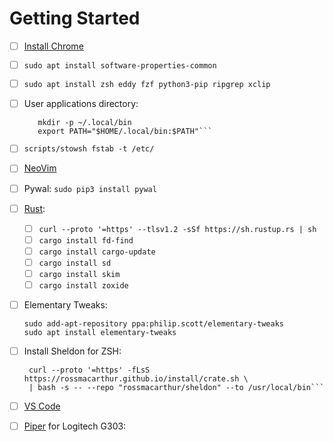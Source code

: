# Getting Started

 - [ ] [Install Chrome](https://www.google.com/chrome/dev/thank-you.html?statcb=0&installdataindex=empty&defaultbrowser=0#)
 - [ ] `sudo apt install software-properties-common`
 - [ ] `sudo apt install zsh eddy fzf python3-pip ripgrep xclip`
 - [ ] User applications directory:
	 ```
		mkdir -p ~/.local/bin
		export PATH="$HOME/.local/bin:$PATH"```
 - [ ] `scripts/stowsh fstab -t /etc/`
 - [ ] [NeoVim](https://github.com/neovim/neovim/releases/download/nightly/nvim.appimage)
 - [ ] Pywal: `sudo pip3 install pywal`
 - [ ] [Rust](https://rustup.rs/):
	 - [ ] `curl --proto '=https' --tlsv1.2 -sSf https://sh.rustup.rs | sh`
	 - [ ] `cargo install fd-find`
	 - [ ] `cargo install cargo-update`
	 - [ ] `cargo install sd`
	 - [ ] `cargo install skim`
	 - [ ] `cargo install zoxide`
 - [ ] Elementary Tweaks: 
	```
	sudo add-apt-repository ppa:philip.scott/elementary-tweaks
	sudo apt install elementary-tweaks
	```
 - [ ] Install Sheldon for ZSH:
	 ```
	  curl --proto '=https' -fLsS https://rossmacarthur.github.io/install/crate.sh \
	  | bash -s -- --repo "rossmacarthur/sheldon" --to /usr/local/bin```
- [ ] [VS Code](https://code.visualstudio.com/docs/?dv=linux64_deb)
- [ ] [Piper](https://flathub.org/apps/details/org.freedesktop.Piper) for Logitech G303:

